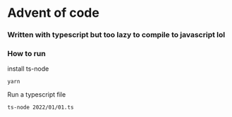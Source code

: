 # Advent of code

### Written with typescript but too lazy to compile to javascript lol

### How to run
install ts-node
```
yarn
```

Run a typescript file
```
ts-node 2022/01/01.ts 
```
